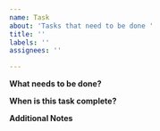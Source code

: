 ```yaml
---
name: Task
about: 'Tasks that need to be done '
title: ''
labels: ''
assignees: ''

---
```


**What needs to be done?**
<!-- Describe the task  !-->

**When is this task complete?**
<!-- Define when this task can be closed / is achieved (total) !-->

**Additional Notes**
<!-- More notes, context or why/when this was requested-->
